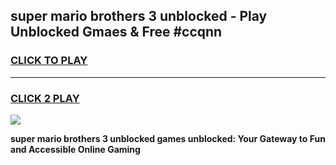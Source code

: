 
## super mario brothers 3 unblocked - Play Unblocked Gmaes & Free #ccqnn
<h3>
<a href="https://news.freeplayer.one?title=super_mario_brothers_3_unblocked&ref=24F">CLICK TO PLAY</a></h3>
<hr>

<h3>
<a href="https://news.freeplayer.one?title=super_mario_brothers_3_unblocked&ref=24F">CLICK 2 PLAY</a>
  
</h3>

<a href="https://news.freeplayer.one?title=super_mario_brothers_3_unblocked&ref=24F/"><img src="https://clearcache.store/games.png"></a>


**super mario brothers 3 unblocked games unblocked: Your Gateway to Fun and Accessible Online Gaming**
